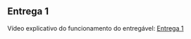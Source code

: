 ## Entrega 1

Vídeo explicativo do funcionamento do entregável: [Entrega 1](https://youtu.be/GnIqFAF6vIo)